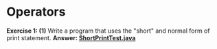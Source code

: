 # Operators

**Exercise 1: (1)** Write a program that uses the "short" and normal form of print statement.
**Answer: [ShortPrintTest.java](src/ShortPrintTest.java)**
